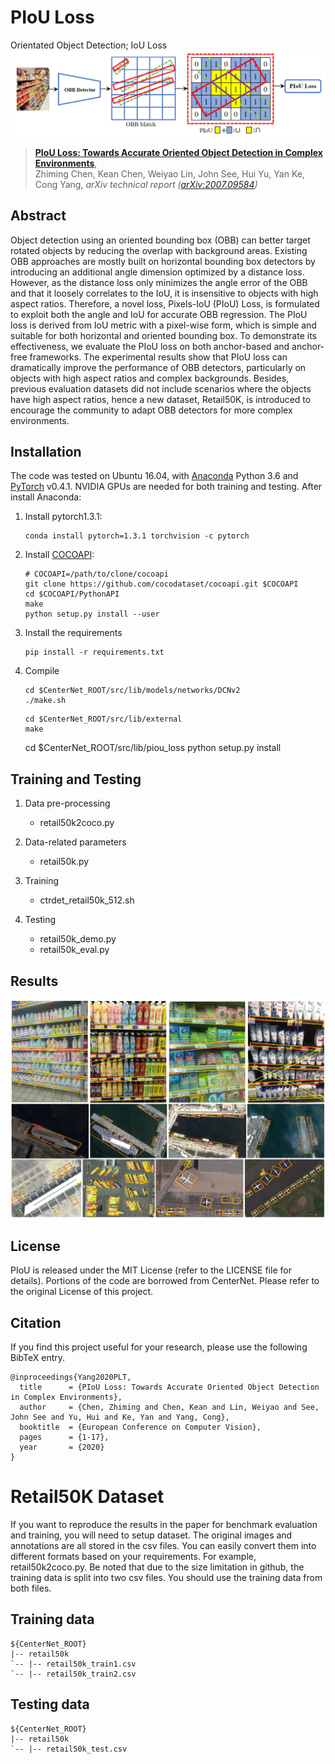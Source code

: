# PIoU Loss
Orientated Object Detection; IoU Loss
![](readme/idea.png)
> [**PIoU Loss: Towards Accurate Oriented Object Detection in Complex Environments**](https://www.researchgate.net/publication/343054040_PIoU_Loss_Towards_Accurate_Oriented_Object_Detection_in_Complex_Environments),            
> Zhiming Chen, Kean Chen, Weiyao Lin, John See, Hui Yu, Yan Ke, Cong Yang,
> *arXiv technical report ([arXiv:2007.09584](https://arxiv.org/abs/2007.09584))*         

## Abstract 

Object detection using an oriented bounding box (OBB) can better target rotated objects by reducing the overlap with background areas. Existing OBB approaches are mostly built on horizontal bounding box detectors by introducing an additional angle dimension optimized by a distance loss. However, as the distance loss only minimizes the angle error of the OBB and that it loosely correlates to the IoU, it is insensitive to objects with high aspect ratios. Therefore, a novel loss, Pixels-IoU (PIoU) Loss, is formulated to exploit both the angle and IoU for accurate OBB regression. The PIoU loss is derived from IoU metric with a pixel-wise form, which is simple and suitable for both horizontal and oriented bounding box. To demonstrate its effectiveness, we evaluate the PIoU loss on both anchor-based and anchor-free frameworks. The experimental results show that PIoU loss can dramatically improve the performance of OBB detectors, particularly on objects with high aspect ratios and complex backgrounds. Besides, previous evaluation datasets did not include scenarios where the objects have high aspect ratios, hence a new dataset, Retail50K, is introduced to encourage the community to adapt OBB detectors for more complex environments.

## Installation

The code was tested on Ubuntu 16.04, with [Anaconda](https://www.anaconda.com/download) Python 3.6 and [PyTorch]((http://pytorch.org/)) v0.4.1. NVIDIA GPUs are needed for both training and testing.
After install Anaconda:

1. Install pytorch1.3.1:

    ~~~
    conda install pytorch=1.3.1 torchvision -c pytorch
    ~~~

2. Install [COCOAPI](https://github.com/cocodataset/cocoapi):

    ~~~
    # COCOAPI=/path/to/clone/cocoapi
    git clone https://github.com/cocodataset/cocoapi.git $COCOAPI
    cd $COCOAPI/PythonAPI
    make
    python setup.py install --user
    ~~~

3. Install the requirements

    ~~~
    pip install -r requirements.txt
    ~~~

4. Compile 
    ~~~
    cd $CenterNet_ROOT/src/lib/models/networks/DCNv2
    ./make.sh
    ~~~
    ~~~
    cd $CenterNet_ROOT/src/lib/external
    make
    ~~~
    cd $CenterNet_ROOT/src/lib/piou_loss
    python setup.py install

## Training and Testing

1. Data pre-processing

    - retail50k2coco.py

2. Data-related parameters

    - retail50k.py
    
3. Training
    
    - ctrdet_retail50k_512.sh

4. Testing

    - retail50k_demo.py
    - retail50k_eval.py
    
## Results
![](readme/results.png)

## License
PIoU is released under the MIT License (refer to the LICENSE file for details). Portions of the code are borrowed from CenterNet. Please refer to the original License of this project.

## Citation

If you find this project useful for your research, please use the following BibTeX entry.

    @inproceedings{Yang2020PLT,
      title      = {PIoU Loss: Towards Accurate Oriented Object Detection in Complex Environments},
      author     = {Chen, Zhiming and Chen, Kean and Lin, Weiyao and See, John See and Yu, Hui and Ke, Yan and Yang, Cong},
      booktitle  = {European Conference on Computer Vision},
      pages      = {1-17},
      year       = {2020}
    }

# Retail50K Dataset

If you want to reproduce the results in the paper for benchmark evaluation and training, you will need to setup dataset. The original images and annotations are all stored in the csv files. You can easily convert them into different formats based on your requirements.  For example, retail50k2coco.py. Be noted that due to the size limitation in github, the training data is split into two csv files. You should use the training data from both files. 

## Training data

  ~~~
  ${CenterNet_ROOT}
  |-- retail50k
  `-- |-- retail50k_train1.csv
  `-- |-- retail50k_train2.csv
  ~~~

## Testing data

  ~~~
  ${CenterNet_ROOT}
  |-- retail50k
  `-- |-- retail50k_test.csv
  ~~~
